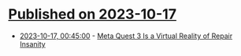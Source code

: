 # [Published on 2023-10-17](index.md)

* [2023-10-17, 00:45:00](https://hardware.slashdot.org/story/23/10/16/2336230/meta-quest-3-is-a-virtual-reality-of-repair-insanity?utm_source=rss1.0mainlinkanon&utm_medium=feed) - [Meta Quest 3 Is a Virtual Reality of Repair Insanity](https://hardware.slashdot.org/story/23/10/16/2336230/meta-quest-3-is-a-virtual-reality-of-repair-insanity?utm_source=rss1.0mainlinkanon&utm_medium=feed)
